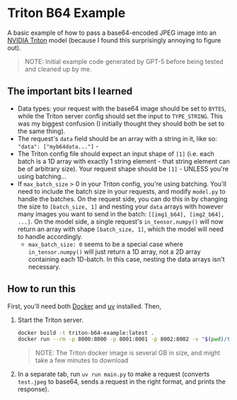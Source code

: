 # Triton B64 Example

A basic example of how to pass a base64-encoded JPEG image into an [NVIDIA Triton](https://docs.nvidia.com/deeplearning/triton-inference-server/user-guide/docs/introduction/index.html) model (because I found this surprisingly annoying to figure out).

> NOTE: Initial example code generated by GPT-5 before being tested and cleaned up by me.

## The important bits I learned

-   Data types: your request with the base64 image should be set to `BYTES`, while the Triton server config should set the input to `TYPE_STRING`. This was my biggest confusion (I initially thought they should both be set to the same thing).
-   The request's `data` field should be an array with a string in it, like so: `"data": ["myb64data..."]` - 
-   The Triton config file should expect an input shape of `[1]` (i.e. each batch is a 1D array with exactly 1 string element - that string element can be of arbitrary size). Your request shape should be `[1]` - UNLESS you're using batching...
-   If `max_batch_size` > 0 in your Triton config, you're using batching. You'll need to include the batch size in your requests, and modify `model.py` to handle the batches. On the request side, you can do this in by changing the size to `[batch_size, 1]` and nesting your `data` arrays with however many images you want to send in the batch: `[[img1_b64], [img2_b64], ...]`. On the model side, a single request's `in_tensor.numpy()` will now return an array with shape `[batch_size, 1]`, which the model will need to handle accordingly.
    -   `max_batch_size: 0` seems to be a special case where `in_tensor.numpy()` will just return a 1D array, not a 2D array containing each 1D-batch. In this case, nesting the data arrays isn't necessary.


## How to run this

First, you'll need both [Docker](https://www.docker.com/get-started/) and [uv](https://docs.astral.sh/uv/getting-started/) installed. Then,

1.  Start the Triton server.

    ```sh
    docker build -t triton-b64-example:latest .
    docker run --rm -p 8000:8000 -p 8001:8001 -p 8002:8002 -v "$(pwd)/triton_models:/models" triton-b64-example
    ```

    > NOTE: The Triton docker image is several GB in size, and might take a few minutes to download

2.  In a separate tab, run `uv run main.py` to make a request (converts `test.jpeg` to base64, sends a request in the right format, and prints the response).
